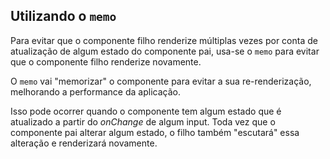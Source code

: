 ## Utilizando o `memo` ##

Para evitar que o componente filho renderize múltiplas vezes por conta de atualização de algum estado do componente pai, usa-se o `memo` para evitar que o componente filho renderize novamente.

O `memo` vai "memorizar" o componente para evitar a sua re-renderização, melhorando a performance da aplicação.

Isso pode ocorrer quando o componente tem algum estado que é atualizado a partir do *onChange* de algum input. Toda vez que o componente pai alterar algum estado, o filho também "escutará" essa alteração e renderizará novamente.